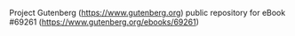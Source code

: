 Project Gutenberg (https://www.gutenberg.org) public repository for
eBook #69261 (https://www.gutenberg.org/ebooks/69261)
